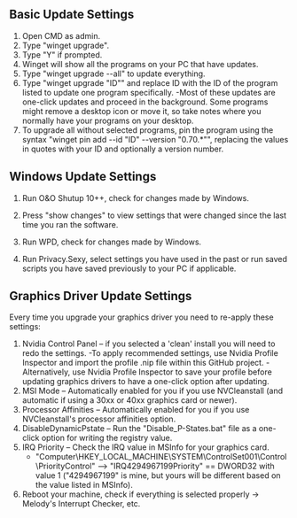 ## Basic Update Settings
1. Open CMD as admin.
2. Type "winget upgrade".
3. Type "Y" if prompted.
4. Winget will show all the programs on your PC that have updates.
5. Type "winget upgrade --all" to update everything.
6. Type "winget upgrade "ID"" and replace ID with the ID of the program listed to update one program specifically.
   -Most of these updates are one-click updates and proceed in the background. Some programs might remove a desktop icon or move it, so take notes where you normally have your programs on your desktop.
8. To upgrade all without selected programs, pin the program using the syntax "winget pin add --id "ID" --version "0.70.*"", replacing the values in quotes with your ID and optionally a version number.

## Windows Update Settings
1. Run O&O Shutup 10++, check for changes made by Windows.
2. Press "show changes" to view settings that were changed since the last time you ran the software.

1. Run WPD, check for changes made by Windows.

1. Run Privacy.Sexy, select settings you have used in the past or run saved scripts you have saved previously to your PC if applicable.

## Graphics Driver Update Settings
Every time you upgrade your graphics driver you need to re-apply these settings:
1) Nvidia Control Panel – if you selected a 'clean' install you will need to redo the settings.
   -To apply recommended settings, use Nvidia Profile Inspector and import the profile .nip file within this GitHub project.
   -Alternatively, use Nvidia Profile Inspector to save your profile before updating graphics drivers to have a one-click option after updating.
3) MSI Mode – Automatically enabled for you if you use NVCleanstall (and automatic if using a 30xx or 40xx graphics card or newer).
4) Processor Affinities – Automatically enabled for you if you use NVCleanstall's processor affinities option.
5) DisableDynamicPstate – Run the "Disable_P-States.bat" file as a one-click option for writing the registry value.
6) IRQ Priority – Check the IRQ value in MSInfo for your graphics card.
   - "Computer\HKEY_LOCAL_MACHINE\SYSTEM\ControlSet001\Control\PriorityControl" --> "IRQ4294967199Priority" == DWORD32 with value 1 ("4294967199" is mine, but yours will be different based on the value listed in MSInfo).
8) Reboot your machine, check if everything is selected properly -> Melody's Interrupt Checker, etc.
